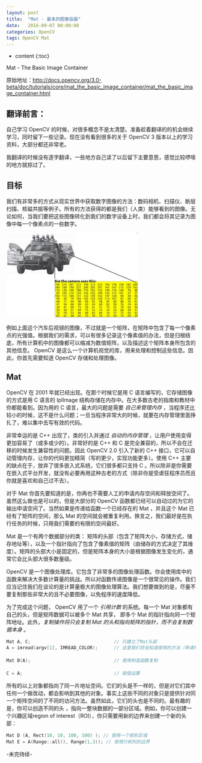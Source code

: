 ```yaml
---
layout: post
title:  "Mat - 基本的图像容器"
date:   2016-09-07 00:00:00
categories: OpenCV
tags: OpenCV Mat
---
```


* content
{:toc}

Mat - The Basic Image Container

原始地址：<http://docs.opencv.org/3.0-beta/doc/tutorials/core/mat_the_basic_image_container/mat_the_basic_image_container.html>

## 翻译前言：

自己学习 OpenCV 的时候，对很多概念不是太清楚。准备趁着翻译的的机会继续学习，同时留下一些记录。现在没有看到很多的关于 OpenCV 3 版本以上的学习资料，大部分都还非常老。

我翻译的时候没有逐字翻译，一些地方自己读了以后留下主要意思，感觉比较啰嗦的地方就掠过了。




## 目标

我们有非常多的方式从现实世界中获取数字图像的方法：数码相机、扫描仪、断层扫描、核磁共振等例子。所有的方法获得的都是我们（人类）能够看到的图像。无论如何，当我们要把这些图像转化到我们的数字设备上时，我们都会将其记录为图像中每一个像素点的一些数字。

![A matrix of the mirror of a car](/images/OpenCV/MatBasicImageForComputer.jpg)

例如上面这个汽车后视镜的图像，不过就是一个矩阵，在矩阵中包含了每一个像素点的光强值。根据我们的需求，可以有很多记录这个像素值的办法，但是归根结底，所有计算机中的图像都可以缩减为数值矩阵，以及描述这个矩阵本身所包含的其他信息。 OpenCV 是这么一个计算机视觉的库，用来处理和控制这些信息。因此，你首先需要知道 OpenCV 存储和处理图像。

## Mat

OpenCV 在 2001 年就已经出现。在那个时候它是用 C 语言编写的，它存储图像的方式是用 C 语言的 IplImage 结构存储在内存中。在大多数古老的指南和教材中你都能看到。因为用的 C 语言，最大的问题是需要 *自己来管理内存* ，当程序还比较小的时候，这不是什么问题；一旦当程序非常大的时候，就要在内存管理里面挣扎了，难以集中去写有效的代码。

非常幸运的是 C++ 出现了，类的引入并通过 *自动的内存管理* ，让用户使用变得更加容易了（或多或少的）。非常好的是 C++ 和 C 是完全兼容的，所以不会在迁移的时候发生兼容性的问题。因此 OpenCV 2.0 引入了新的 C++ 接口，它可以自动管理内存，让你的代码更加精简（写的更少，实现功能更多）。使用 C++ 主要的缺点在于，放弃了很多嵌入式系统，它们很多都只支持 C 。所以除非是你需要在嵌入式平台开发，就没有必要再用这种古老的方式（除非你是受虐狂程序员而且你就是喜欢和自己过不去）。

对于 Mat 你首先要知道的是，你再也不需要人工的申请内存空间和释放空间了。虽然这么做也是可以的，但是大部分的 OpenCV 函数都已经可以自动过的为它的输出申请空间了。当然如果是传递给函数一个已经存在的 Mat ，并且这个 Mat 已经有了矩阵的空间，那么 Mat 的空间就会被重复利用。换言之，我们最好是在执行任务的时候，只用我们需要的有限的空间最好。

Mat 是一个有两个数据部分的类： 矩阵的头部（包含了矩阵大小，存储方式，储存地址等），以及一个指针指向了包含了像素值的矩阵（由储存的方式决定了其维度）。矩阵的头部大小是固定的，但是矩阵本身的大小是根据图像发生变化的，通常它会比头部大很多数量级。

OpenCV 是一个图像处理库。它包含了非常多的图像处理函数。你会使用库中的函数来解决大多数计算量的挑战。所以对函数传递图像是一个很常见的操作。我们应当记住我们在谈论的是计算量极大的图像处理算法。我们想要做到的是，尽量不要复制那些非常大的且不必要图像，以免程序的速度降低。

为了完成这个问题， OpenCV 用了一个 *引用计数* 的系统。每一个 Mat 对象都有自己的头，但是矩阵数据可以被多个 Mat 共享， 即多个 Mat 的指针指向同一个矩阵地址。此外，*复制操作将只会复制 Mat 的头和指向矩阵的指针，而不会复制数据本身* 。

```cpp
Mat A, C;								// 只建立了Mat头部
A = imread(argv[1], IMREAD_COLOR);		// 这里我们将会知道使用的方法（申请矩阵空间）

Mat B(A); 								// 使用构造函数复制

C = A;									// 赋值运算
```

所有的以上对象都指向了同一片地址空间。它们的头是不一样的，但是对它们其中任何一个做改动，都会影响到其他的对象。事实上这些不同的对象只是提供针对同一个矩阵空间的了不同的访问方法。虽然如此，它们的头也是不同的。最有趣的是，你可以创造不同的头
，指向一整块数据的一部分区域。例如，你可以创建一个兴趣区域region of interest（ROI），你只需要用新的边界来创建一个新的头部：

```cpp
Mat D (A, Rect(10, 10, 100, 100) ); // 使用一个矩形区域
Mat E = A(Range::all(), Range(1,3)); // 使用行和列的边界
```


 -未完待续-